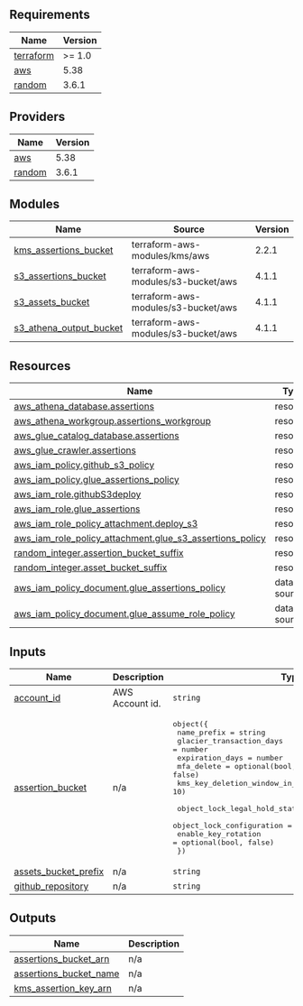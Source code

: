 ## Requirements

| Name | Version |
|------|---------|
| <a name="requirement_terraform"></a> [terraform](#requirement\_terraform) | >= 1.0 |
| <a name="requirement_aws"></a> [aws](#requirement\_aws) | 5.38 |
| <a name="requirement_random"></a> [random](#requirement\_random) | 3.6.1 |

## Providers

| Name | Version |
|------|---------|
| <a name="provider_aws"></a> [aws](#provider\_aws) | 5.38 |
| <a name="provider_random"></a> [random](#provider\_random) | 3.6.1 |

## Modules

| Name | Source | Version |
|------|--------|---------|
| <a name="module_kms_assertions_bucket"></a> [kms\_assertions\_bucket](#module\_kms\_assertions\_bucket) | terraform-aws-modules/kms/aws | 2.2.1 |
| <a name="module_s3_assertions_bucket"></a> [s3\_assertions\_bucket](#module\_s3\_assertions\_bucket) | terraform-aws-modules/s3-bucket/aws | 4.1.1 |
| <a name="module_s3_assets_bucket"></a> [s3\_assets\_bucket](#module\_s3\_assets\_bucket) | terraform-aws-modules/s3-bucket/aws | 4.1.1 |
| <a name="module_s3_athena_output_bucket"></a> [s3\_athena\_output\_bucket](#module\_s3\_athena\_output\_bucket) | terraform-aws-modules/s3-bucket/aws | 4.1.1 |

## Resources

| Name | Type |
|------|------|
| [aws_athena_database.assertions](https://registry.terraform.io/providers/hashicorp/aws/5.38/docs/resources/athena_database) | resource |
| [aws_athena_workgroup.assertions_workgroup](https://registry.terraform.io/providers/hashicorp/aws/5.38/docs/resources/athena_workgroup) | resource |
| [aws_glue_catalog_database.assertions](https://registry.terraform.io/providers/hashicorp/aws/5.38/docs/resources/glue_catalog_database) | resource |
| [aws_glue_crawler.assertions](https://registry.terraform.io/providers/hashicorp/aws/5.38/docs/resources/glue_crawler) | resource |
| [aws_iam_policy.github_s3_policy](https://registry.terraform.io/providers/hashicorp/aws/5.38/docs/resources/iam_policy) | resource |
| [aws_iam_policy.glue_assertions_policy](https://registry.terraform.io/providers/hashicorp/aws/5.38/docs/resources/iam_policy) | resource |
| [aws_iam_role.githubS3deploy](https://registry.terraform.io/providers/hashicorp/aws/5.38/docs/resources/iam_role) | resource |
| [aws_iam_role.glue_assertions](https://registry.terraform.io/providers/hashicorp/aws/5.38/docs/resources/iam_role) | resource |
| [aws_iam_role_policy_attachment.deploy_s3](https://registry.terraform.io/providers/hashicorp/aws/5.38/docs/resources/iam_role_policy_attachment) | resource |
| [aws_iam_role_policy_attachment.glue_s3_assertions_policy](https://registry.terraform.io/providers/hashicorp/aws/5.38/docs/resources/iam_role_policy_attachment) | resource |
| [random_integer.assertion_bucket_suffix](https://registry.terraform.io/providers/hashicorp/random/3.6.1/docs/resources/integer) | resource |
| [random_integer.asset_bucket_suffix](https://registry.terraform.io/providers/hashicorp/random/3.6.1/docs/resources/integer) | resource |
| [aws_iam_policy_document.glue_assertions_policy](https://registry.terraform.io/providers/hashicorp/aws/5.38/docs/data-sources/iam_policy_document) | data source |
| [aws_iam_policy_document.glue_assume_role_policy](https://registry.terraform.io/providers/hashicorp/aws/5.38/docs/data-sources/iam_policy_document) | data source |

## Inputs

| Name | Description | Type | Default | Required |
|------|-------------|------|---------|:--------:|
| <a name="input_account_id"></a> [account\_id](#input\_account\_id) | AWS Account id. | `string` | n/a | yes |
| <a name="input_assertion_bucket"></a> [assertion\_bucket](#input\_assertion\_bucket) | n/a | <pre>object({<br>    name_prefix                     = string<br>    glacier_transaction_days        = number<br>    expiration_days                 = number<br>    mfa_delete                      = optional(bool, false)<br>    kms_key_deletion_window_in_days = optional(number, 10)<br><br>    object_lock_legal_hold_status = optional(bool, false)<br>    object_lock_configuration     = optional(any, null)<br>    enable_key_rotation           = optional(bool, false)<br>  })</pre> | n/a | yes |
| <a name="input_assets_bucket_prefix"></a> [assets\_bucket\_prefix](#input\_assets\_bucket\_prefix) | n/a | `string` | n/a | yes |
| <a name="input_github_repository"></a> [github\_repository](#input\_github\_repository) | n/a | `string` | n/a | yes |

## Outputs

| Name | Description |
|------|-------------|
| <a name="output_assertions_bucket_arn"></a> [assertions\_bucket\_arn](#output\_assertions\_bucket\_arn) | n/a |
| <a name="output_assertions_bucket_name"></a> [assertions\_bucket\_name](#output\_assertions\_bucket\_name) | n/a |
| <a name="output_kms_assertion_key_arn"></a> [kms\_assertion\_key\_arn](#output\_kms\_assertion\_key\_arn) | n/a |
